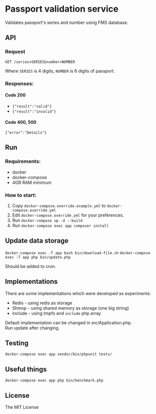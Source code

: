 # Passport validation service
Validates passport's series and number using FMS database.

## API

### Request

`GET /series=SERIES&number=NUMBER`

Where `SERIES` is 4  digits, `NUMBER` is 6 digits of passport.

### Responses:

#### Code 200

* `{"result":"valid"}`
* `{"result":"invalid"}`

#### Code 400, 500

`{"error":"Details"}`


## Run

### Requirements:

* docker
* docker-compose
* 4GB RAM minimum

### How to start:

1. Copy `docker-compose.override.example.yml` to `docker-compose.override.yml`
2. Edit `docker-compose.override.yml` for your preferences.
3. Run `docker-compose up -d --build`
4. Run `docker-compose exec app composer install`

## Update data storage

`docker-compose exec -T app bash bin/download-file.sh`
`docker-compose exec -T app php bin/update.php`

Should be added to cron.

## Implementations

There are some implementations which were developed as experiments:

* Redis - using redis as storage
* Shmop - using shared memory as storage (one big string)
* Include - using tmpfs and `include` php array

Default implementation can be changed in src/Application.php.  
Run update after changing.

## Testing


```
docker-compose exec app vendor/bin/phpunit tests/
```


## Useful things

```
docker-compose exec app php bin/benchmark.php
```

## License

The MIT License
